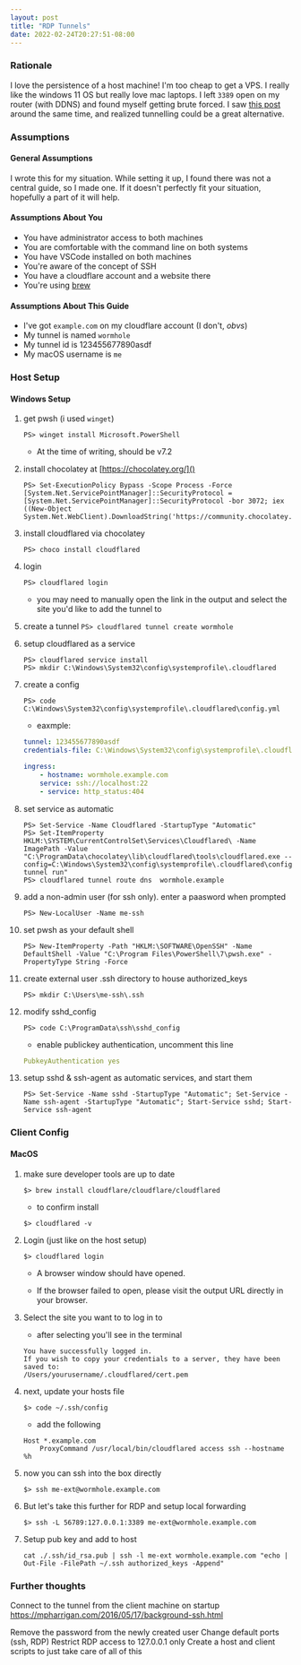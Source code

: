 ```yaml
---
layout: post
title: "RDP Tunnels"
date: 2022-02-24T20:27:51-08:00
---
```



### Rationale

I love the persistence of a host machine! I'm too cheap to get a VPS. I really like the windows 11 OS but really love mac laptops. I left `3389` open on my router (with DDNS) and found myself getting brute forced. I saw [this post](https://orth.uk/ssh-over-cloudflare/) around the same time, and realized tunnelling could be a great alternative.

### Assumptions

#### General Assumptions

I wrote this for my situation. While setting it up, I found there was not a central guide, so I made one. If it doesn't perfectly fit your situation, hopefully a part of it will help.

#### Assumptions About You

- You have administrator access to both machines
- You are comfortable with the command line on both systems
- You have VSCode installed on both machines
- You're aware of the concept of SSH
- You have a cloudflare account and a website there
- You're using [brew](https://brew.sh)

#### Assumptions About This Guide

- I've got `example.com` on my cloudflare account (I don't, *obvs*)
- My tunnel is named `wormhole`
- My tunnel id is 123455677890asdf
- My macOS username is `me`

### Host Setup
#### Windows Setup

1.  get pwsh (i used `winget`)

    ```
    PS> winget install Microsoft.PowerShell
    ```
    - At the time of writing, should be v7.2
    
2.  install chocolatey at [https://chocolatey.org/]()
    
    ```
    PS> Set-ExecutionPolicy Bypass -Scope Process -Force [System.Net.ServicePointManager]::SecurityProtocol = [System.Net.ServicePointManager]::SecurityProtocol -bor 3072; iex ((New-Object System.Net.WebClient).DownloadString('https://community.chocolatey.org/install.ps1'))
    ```
    
3.  install cloudflared via chocolatey
    
    ```
    PS> choco install cloudflared
    ```
    
4.  login
    ```
    PS> cloudflared login
    ```
    - you may need to manually open the link in the
    output and select the site you'd like to add the tunnel to
    
5.  create a tunnel
    `PS> cloudflared tunnel create wormhole`
    
6.  setup cloudflared as a service
    ```
    PS> cloudflared service install
    PS> mkdir C:\Windows\System32\config\systemprofile\.cloudflared
    ```
    
7.  create a config
    ```
    PS> code C:\Windows\System32\config\systemprofile\.cloudflared\config.yml
    ```
    - eaxmple: 
    
    ```yml
    tunnel: 123455677890asdf
    credentials-file: C:\Windows\System32\config\systemprofile\.cloudflared\123455677890asdf.json
    
    ingress:
        - hostname: wormhole.example.com
        service: ssh://localhost:22
        - service: http_status:404
    ```
    
8.  set service as automatic

    ```
    PS> Set-Service -Name Cloudflared -StartupType "Automatic"
    PS> Set-ItemProperty HKLM:\SYSTEM\CurrentControlSet\Services\Cloudflared\ -Name ImagePath -Value "C:\ProgramData\chocolatey\lib\cloudflared\tools\cloudflared.exe --config=C:\Windows\System32\config\systemprofile\.cloudflared\config.yml tunnel run"
    PS> cloudflared tunnel route dns  wormhole.example
    ```
    
9.  add a non-admin user (for ssh only). enter a paasword when prompted
    
    ```
    PS> New-LocalUser -Name me-ssh
    ```

10. set pwsh as your default shell

    ```
    PS> New-ItemProperty -Path "HKLM:\SOFTWARE\OpenSSH" -Name DefaultShell -Value "C:\Program Files\PowerShell\7\pwsh.exe" -PropertyType String -Force
    ```
    
11. create external user .ssh directory to house authorized_keys
    
    ```
    PS> mkdir C:\Users\me-ssh\.ssh
    ```
    
12. modify sshd_config
    
    ```
    PS> code C:\ProgramData\ssh\sshd_config
    ```
    
    - enable publickey authentication, uncomment this line
    
    ```yml
    PubkeyAuthentication yes
    ```
    
13. setup sshd & ssh-agent as automatic services, and start them
    
    ```
    PS> Set-Service -Name sshd -StartupType "Automatic"; Set-Service -Name ssh-agent -StartupType "Automatic"; Start-Service sshd; Start-Service ssh-agent
    ```
    

### Client Config

#### MacOS

1.  make sure developer tools are up to date
    
    ```
    $> brew install cloudflare/cloudflare/cloudflared
    ```
    
    - to confirm install
    
    ```
    $> cloudflared -v
    ```
2.  Login (just like on the host setup)
    ```
    $> cloudflared login
    ```
    - A browser window should have opened.
    
    
    - If the browser failed to open, please visit the output URL directly in your browser.
    
2. Select the site you want to to log in to
    - after selecting you'll see in the terminal
    
    ```
    You have successfully logged in.
    If you wish to copy your credentials to a server, they have been saved to:
    /Users/yourusername/.cloudflared/cert.pem
    ```
    
3.  next, update your hosts file
    ```
    $> code ~/.ssh/config
    ```
    

    - add the following

    ```
    Host *.example.com
        ProxyCommand /usr/local/bin/cloudflared access ssh --hostname %h
    ```

4. now you can ssh into the box directly
    ```
    $> ssh me-ext@wormhole.example.com
    ```

5. But let's take this further for RDP and setup local forwarding

    ```
    $> ssh -L 56789:127.0.0.1:3389 me-ext@wormhole.example.com
    ```

6. Setup pub key and add to host
    ```
    cat ./.ssh/id_rsa.pub | ssh -l me-ext wormhole.example.com "echo | Out-File -FilePath ~/.ssh authorized_keys -Append"
    ```

### Further thoughts

Connect to the tunnel from the client machine on startup
https://mpharrigan.com/2016/05/17/background-ssh.html

Remove the password from the newly created user
Change default ports (ssh, RDP)
Restrict RDP access to 127.0.0.1 only
Create a host and client scripts to just take care of all of this